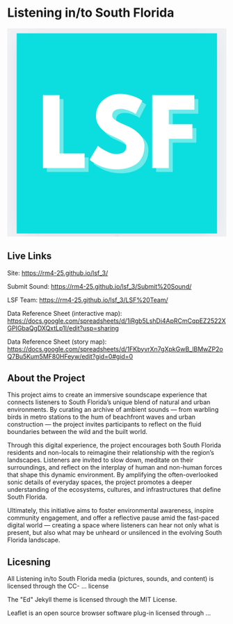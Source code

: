 # Listening in/to South Florida

![LSF Logo](assets/LSF_Logo.jpg)

## Live Links

Site: https://rm4-25.github.io/lsf_3/

Submit Sound: https://rm4-25.github.io/lsf_3/Submit%20Sound/

LSF Team: https://rm4-25.github.io/lsf_3/LSF%20Team/

Data Reference Sheet (interactive map): https://docs.google.com/spreadsheets/d/1iRgb5LshDi4ApRCmCqpEZ2522XGPIGbaQgDXQxtLp1I/edit?usp=sharing

Data Reference Sheet (story map): https://docs.google.com/spreadsheets/d/1FKbyvrXn7gXpkGwB_lBMwZP2oQ7Bu5Kum5MF80HFeyw/edit?gid=0#gid=0 

## About the Project

This project aims to create an immersive soundscape experience that connects listeners to South Florida’s unique blend of natural and urban environments. By curating an archive of ambient sounds — from warbling birds in metro stations to the hum of beachfront waves and urban construction — the project invites participants to reflect on the fluid boundaries between the wild and the built world.

Through this digital experience, the project encourages both South Florida residents and non-locals to reimagine their relationship with the region’s landscapes. Listeners are invited to slow down, meditate on their surroundings, and reflect on the interplay of human and non-human forces that shape this dynamic environment. By amplifying the often-overlooked sonic details of everyday spaces, the project promotes a deeper understanding of the ecosystems, cultures, and infrastructures that define South Florida.

Ultimately, this initiative aims to foster environmental awareness, inspire community engagement, and offer a reflective pause amid the fast-paced digital world — creating a space where listeners can hear not only what is present, but also what may be unheard or unsilenced in the evolving South Florida landscape.

## Licesning 

All Listening in/to South Florida media (pictures, sounds, and content) is licensed through the CC- ... license 

The "Ed" Jekyll theme is licensed through the MIT License. 

Leaflet is an open source browser software plug-in licensed through ... 
